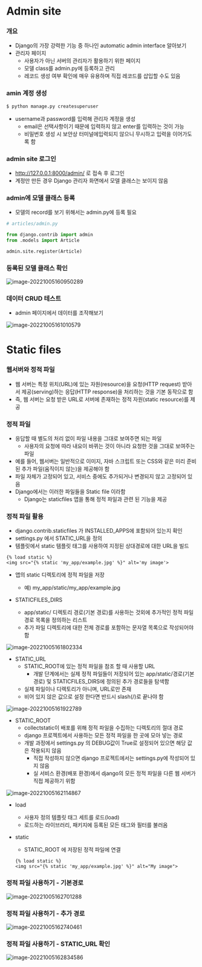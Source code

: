 # Admin site

### 개요

- Django의 가장 강력한 기능 중 하나인 automatic admin interface 알아보기
- 관리자 페이지
  - 사용자가 아닌 서버의 관리자가 활용하기 위한 페이지
  - 모델 class를 admin.py에 등록하고 관리
  - 레코드 생성 여부 확인에 매우 유용하며 직접 레코드를 삽입할 수도 있음

### amin 계정 생성

```bash
$ python manage.py createsuperuser
```

- username과 password를 입력해 관리자 계정을 생성
  - email은 선택사항이기 때문에 입력하지 않고 enter를 입력하는 것이 가능
  - 비밀번호 생성 시 보안상 터미널에입력되지 않으니 무시하고 입력을 이어가도록 함

### admin site 로그인

- http://127.0.0.1:8000/admin/ 로 접속 후 로그인
- 계정만 만든 경우 Django 관리자 화면에서 모델 클래스는 보이지 않음

### admin에 모델 클래스 등록

- 모델의 record를 보기 위해서는 admin.py에 등록 필요

```python
# articles/admin.py

from django.contrib import admin
from .models import Article

admin.site.register(Article)
```

### 등록된 모델 클래스 확인

![image-20221005160950289](Django_8.assets/image-20221005160950289.png)

### 데이터 CRUD 테스트

- admin 페이지에서 데이터를 조작해보기

![image-20221005161010579](Django_8.assets/image-20221005161010579.png)

# Static files

### 웹서버와 정적 파일

- 웹 서버는 특정 위치(URL)에 있는 자원(resource)을 요청(HTTP request) 받아서 제공(serving)하는 응답(HTTP response)을 처리하는 것을 기본 동작으로 함
- 즉, 웹 서버는 요청 받은 URL로 서버에 존재하는 정적 자원(static resource)를 제공

### 정적 파일

- 응답할 때 별도의 처리 없이 파일 내용을 그대로 보여주면 되는 파일
  - 사용자의 요청에 따라 내요이 바뀌는 것이 아니라 요청한 것을 그대로 보여주는 파일
- 예를 들어, 웹서버는 일반적으로 이미지, 자바 스크립트 또는 CSS와 같은 미리 준비된 추가 파일(움직이지 않는)을 제공해야 함
- 파일 자체가 고정되어 있고, 서비스 중에도 추가되거나 변경되지 않고 고정되어 있음
- Django에서는 이러한 파일들을 Static file 이라함
  - Django는 staticfiles 앱을 통해 정적 파일과 관련 된 기능을 제공

### 정적 파일 활용

- django.contrib.staticfiles 가 INSTALLED_APPS에 포함되어 있는지 확인
- settings.py 에서 STATIC_URL을 정의
- 템플릿에서 static 템플릿 태그를 사용하여 지정된 상대경로에 대한 URL을 빌드

```djan
{% load static %}
<img src="{% static 'my_app/example.jpg' %}" alt='my image'>
```

- 앱의 static 디렉토리에 정적 파일을 저장
  - 예) my_app/static/my_app/example.jpg

- STATICFILES_DIRS
  - app/static/ 디렉토리 경로(기본 경로)를 사용하는 것외에 추가적인 정적 파일 경로 목록을 정의하는 리스트
  - 추가 파일 디렉토리에 대한 전체 경로를 포함하는 문자열 목록으로 작성되어야 함

![image-20221005161802334](Django_8.assets/image-20221005161802334.png)

- STATIC_URL
  - STATIC_ROOT에 있는 정적 파일을 참조 할 때 사용할 URL
    - 개발 단계에서는 실제 정적 파일들이 저장되어 있는 app/static/경로(기본 경로) 및 STATICFILES_DIRS에 정의된 추가 경로들을 탐색함
  - 실제 파일이나 디렉토리가 아니며, URL로만 존재
  - 비어 있지 않은 값으로 설정 한다면 반드시 slash(/)로 끝나야 함

![image-20221005161922789](Django_8.assets/image-20221005161922789.png)

- STATIC_ROOT
  - collectstatic이 배포를 위해 정적 파일을 수집하는 디렉토리의 절대 경로
  - django 프로젝트에서 사용하는 모든 정적 파일을 한 곳에 모아 넣는 경로
  - 개발 과정에서 settings.py 의 DEBUG값이 True로 설정되어 있으면 해당 값은 작용되지 않음
    - 직접 작성하지 않으면 django 프로젝트에서는 settings.py에 작성되어 있지 않음
    - 실 서비스 환경(배포 환경)에서 django의 모든 정적 파일을 다른 웹 서버가 직접 제공하기 위함

![image-20221005162114867](Django_8.assets/image-20221005162114867.png)

- load

  - 사용자 정의 템플릿 태그 세트를 로드(load)
  - 로드하는 라이브러리, 패키지에 등록된 모든 태그와 필터를 불러옴

- static

  - STATIC_ROOT 에 저장된 정적 파일에 연결

  ```django
  {% load static %}
  <img src="{% static 'my_app/example.jpg' %}" alt="My image">
  ```

### 정적 파일 사용하기 - 기본경로

![image-20221005162701288](Django_8.assets/image-20221005162701288.png)

### 정적 파일 사용하기 - 추가 경로

![image-20221005162740461](Django_8.assets/image-20221005162740461.png)

### 정적 파일 사용하기 - STATIC_URL 확인

![image-20221005162834586](Django_8.assets/image-20221005162834586.png)